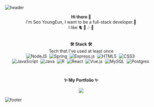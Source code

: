 ![header](https://capsule-render.vercel.app/api?type=Wave&color=auto&height=300&section=header&text=YoungEun%20Seo&fontSize=90&animation=fadeIn)

<p align="center">
  <b>Hi there 👋</b> </br>
  I'm Seo YoungEun, I want to be a full-stack developer.🌼 </br>
  I like 🐈 🎤 🎶 💜 </br>
  <br>
</p>
  
<p align="center">
  <b>🛠 Stack 🛠</b></br>
  Tech that I've used at least once </br>
  <img alt="NodeJS" src="https://img.shields.io/badge/node.js%20-%2343853D.svg?&style=for-the-badge&logo=node.js&logoColor=white"/>&nbsp
<img alt="Spring" src="https://img.shields.io/badge/spring%20-%236DB33F.svg?&style=for-the-badge&logo=spring&logoColor=white"/>&nbsp
<img alt="Express.js" src="https://img.shields.io/badge/express.js%20-%23404d59.svg?&style=for-the-badge"/>&nbsp
<img alt="HTML5" src="https://img.shields.io/badge/html5%20-%23E34F26.svg?&style=for-the-badge&logo=html5&logoColor=white"/>&nbsp
<img alt="CSS3" src="https://img.shields.io/badge/css3%20-%231572B6.svg?&style=for-the-badge&logo=css3&logoColor=white"/>&nbsp </br>
<img alt="JavaScript" src="https://img.shields.io/badge/javascript%20-%23323330.svg?&style=for-the-badge&logo=javascript&logoColor=%23F7DF1E"/>&nbsp
<img alt="Java" src="https://img.shields.io/badge/java-%23ED8B00.svg?&style=for-the-badge&logo=java&logoColor=white"/>&nbsp
<img alt="R" src="https://img.shields.io/badge/r-%23276DC3.svg?&style=for-the-badge&logo=r&logoColor=white"/>&nbsp
<img alt="React" src="https://img.shields.io/badge/react%20-%2320232a.svg?&style=for-the-badge&logo=react&logoColor=%2361DAFB"/>&nbsp
<img alt="Vue.js" src="https://img.shields.io/badge/vuejs%20-%2335495e.svg?&style=for-the-badge&logo=vue.js&logoColor=%234FC08D"/>&nbsp
<img alt="MySQL" src="https://img.shields.io/badge/mysql-%2300f.svg?&style=for-the-badge&logo=mysql&logoColor=white"/>&nbsp
<img alt="Postgres" src ="https://img.shields.io/badge/postgres-%23316192.svg?&style=for-the-badge&logo=postgresql&logoColor=white"/>&nbsp
</p>

</br>
<p align="center">
 <b>✨ My Portfolio ✨</b> </br> </br>
 <a href="[연결할 링크]" target="_blank"><img src="https://img.shields.io/badge/Portfolio-000000?style=flat-square&logo=Notion&logoColor=white"/></a>  

</p>

![footer](https://capsule-render.vercel.app/api?section=footer&color=auto&height=200)

<!--
**yesfordev/yesfordev** is a ✨ _special_ ✨ repository because its `README.md` (this file) appears on your GitHub profile.

Here are some ideas to get you started:

- 🔭 I’m currently working on ...
- 🌱 I’m currently learning ...
- 👯 I’m looking to collaborate on ...
- 🤔 I’m looking for help with ...
- 💬 Ask me about ...
- 📫 How to reach me: ...
- 😄 Pronouns: ...
- ⚡ Fun fact: ...
-->
 

